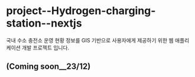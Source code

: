 # project--Hydrogen-charging-station--nextjs
국내 수소 충전소 운영 현황 정보를 GIS 기반으로 사용자에게 제공하기 위한 웹 애플리케이션 개발 프로젝트 입니다.


## (Coming soon__23/12)

